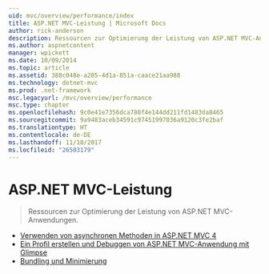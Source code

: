 ```yaml
---
uid: mvc/overview/performance/index
title: ASP.NET MVC-Leistung | Microsoft Docs
author: rick-anderson
description: Ressourcen zur Optimierung der Leistung von ASP.NET MVC-Anwendungen.
ms.author: aspnetcontent
manager: wpickett
ms.date: 10/09/2014
ms.topic: article
ms.assetid: 388c048e-a285-4d1a-851a-caace21aa988
ms.technology: dotnet-mvc
ms.prod: .net-framework
msc.legacyurl: /mvc/overview/performance
msc.type: chapter
ms.openlocfilehash: 9c0e41e7356dca788f4e144dd211fd1483da8465
ms.sourcegitcommit: 9a9483aceb34591c97451997036a9120c3fe2baf
ms.translationtype: HT
ms.contentlocale: de-DE
ms.lasthandoff: 11/10/2017
ms.locfileid: "26503179"
---
```

<a name="aspnet-mvc-performance"></a>ASP.NET MVC-Leistung
====================
> Ressourcen zur Optimierung der Leistung von ASP.NET MVC-Anwendungen.


- [Verwenden von asynchronen Methoden in ASP.NET MVC 4](using-asynchronous-methods-in-aspnet-mvc-4.md)
- [Ein Profil erstellen und Debuggen von ASP.NET MVC-Anwendung mit Glimpse](profile-and-debug-your-aspnet-mvc-app-with-glimpse.md)
- [Bundling und Minimierung](bundling-and-minification.md)
